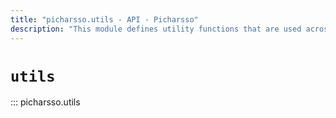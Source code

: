 ```yaml
---
title: "picharsso.utils - API - Picharsso"
description: "This module defines utility functions that are used across the package."
---
```


# `utils`

::: picharsso.utils
